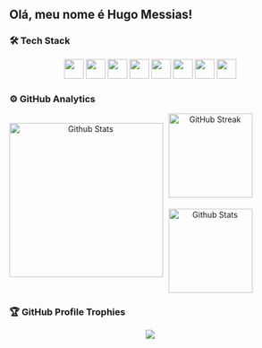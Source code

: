 ## Olá, meu nome é Hugo Messias!
### 🛠️ Tech Stack

<div align="center">
  <img height=35rem src="https://github.com/user-attachments/assets/a8a691d1-edd0-49af-80ee-9ca8dbf93cc4">
  <img height=35rem src="https://github.com/user-attachments/assets/92c30794-3af6-46cb-8035-ac38573cac23">
  <img height=35rem src="https://github.com/user-attachments/assets/51156815-498f-444a-ba33-d93d23eedb8a">
  <img height=35rem src="https://github.com/user-attachments/assets/8e991b5d-36a2-40da-ac53-32fb82576951">
  <img height=35rem src="https://github.com/user-attachments/assets/2c73e518-818c-4c26-8f43-9def86478e6e">
  <img height=35rem src="https://github.com/user-attachments/assets/8e5d73ae-035f-4185-ab25-9a144221bb72">
  <img height=35rem src="https://github.com/user-attachments/assets/854e269a-b233-4aff-bb37-d93cc592c1bc">
  <img height=35rem src="https://github.com/user-attachments/assets/2309a9b5-ec9e-4407-a246-4185605f492b">
</div>


### ⚙️ GitHub Analytics

<div align="center">
  <div style="display: flex; flex-direction: row; align-items: center; gap: 10px;">
    <img 
      src="https://github-readme-stats.vercel.app/api?username=Huuuuuugo&theme=dark&show_icons=true&hide_border=true&count_private=true"
      alt="Github Stats"
      height="275"
      style="margin-bottom: 10px;"
    />  
    <div style="display: flex; flex-direction: column; gap: 10px;">
      <img
        src="https://github-readme-streak-stats-eight.vercel.app/?user=Huuuuuugo&theme=dark&hide_border=true"
        alt="GitHub Streak"
        height="150"
        style="margin-bottom: 10px;"
      />
      <img
        src="https://github-readme-stats.vercel.app/api/top-langs/?username=Huuuuuugo&theme=dark&show_icons=true&hide_border=true&layout=compact"
        alt="Github Stats"
        height="150"
      />
    </div>
  </div>
</div>


### 🏆 GitHub Profile Trophies

<div align="center">
    <img
      src="https://github-profile-trophy.vercel.app/?username=Huuuuuugo&column=5&theme=darkhub&no-frame=true&no-bg=true"
    />
</div>
